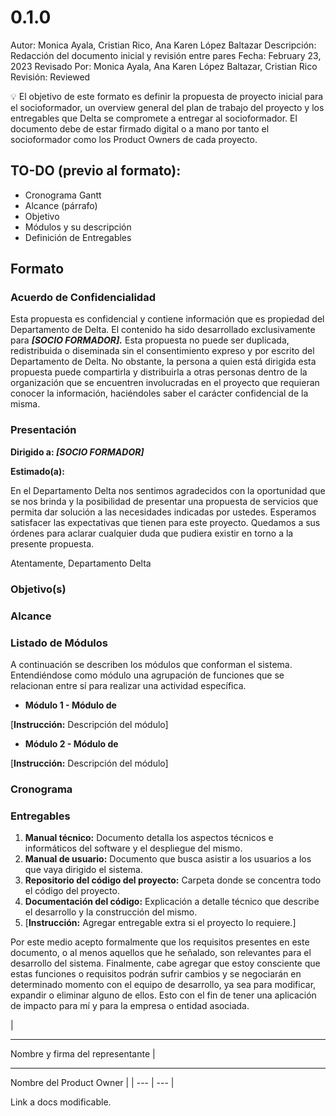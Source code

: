# 0.1.0

Autor: Monica Ayala, Cristian Rico, Ana Karen López Baltazar
Descripción: Redacción del documento inicial y revisión entre pares
Fecha: February 23, 2023
Revisado Por: Monica Ayala, Ana Karen López Baltazar, Cristian Rico
Revisión: Reviewed

<aside>
💡 El objetivo de este formato es definir la propuesta de proyecto inicial para el socioformador, un overview general del plan de trabajo del proyecto y los entregables que Delta se compromete a entregar al socioformador. El documento debe de estar firmado digital o a mano por tanto el socioformador como los Product Owners de cada proyecto.

</aside>

## **TO-DO (previo al formato):**

- Cronograma Gantt
- Alcance (párrafo)
- Objetivo
- Módulos y su descripción
- Definición de Entregables

## **Formato**

### **Acuerdo de Confidencialidad**

Esta propuesta es confidencial y contiene información que es propiedad del Departamento de Delta. El contenido ha sido desarrollado exclusivamente para ***[SOCIO FORMADOR].*** Esta propuesta no puede ser duplicada, redistribuida o diseminada sin el consentimiento expreso y por escrito del Departamento de Delta. No obstante, la persona a quien está dirigida esta propuesta puede compartirla y distribuirla a otras personas dentro de la organización que se encuentren involucradas en el proyecto que requieran conocer la información, haciéndoles saber el carácter confidencial de la misma.

### **Presentación**

**Dirigido a: *[SOCIO FORMADOR]***

**Estimado(a):**

En el Departamento Delta nos sentimos agradecidos con la oportunidad que se nos brinda y la posibilidad de presentar una propuesta de servicios que permita dar solución a las necesidades indicadas por ustedes. Esperamos satisfacer las expectativas que tienen para este proyecto. Quedamos a sus órdenes para aclarar cualquier duda que pudiera existir en torno a la presente propuesta.

Atentamente, Departamento Delta

### **Objetivo(s)**

### **Alcance**

### **Listado de Módulos**

A continuación se describen los módulos que conforman el sistema. Entendiéndose como módulo una agrupación de funciones que se relacionan entre sí para realizar una actividad específica.

- **Módulo 1 - Módulo de**

[**Instrucción:** Descripción del módulo]

- **Módulo 2 - Módulo de**

[**Instrucción:** Descripción del módulo]

### **Cronograma**

### **Entregables**

1. **Manual técnico:** Documento detalla los aspectos técnicos e informáticos del software y el despliegue del mismo.
2. **Manual de usuario:** Documento que busca asistir a los usuarios a los que vaya dirigido el sistema.
3. **Repositorio del código del proyecto:** Carpeta donde se concentra todo el código del proyecto.
4. **Documentación del código:** Explicación a detalle técnico que describe el desarrollo y la construcción del mismo.
5. [**Instrucción:** Agregar entregable extra si el proyecto lo requiere.]

Por este medio acepto formalmente que los requisitos presentes en este documento, o al menos aquellos que he señalado, son relevantes para el desarrollo del sistema. Finalmente, cabe agregar que estoy consciente que estas funciones o requisitos podrán sufrir cambios y se negociarán en determinado momento con el equipo de desarrollo, ya sea para modificar, expandir o eliminar alguno de ellos. Esto con el fin de tener una aplicación de impacto para mí y para la empresa o entidad asociada.

| 

___________________________________
Nombre y firma del representante | 

_________________________________
Nombre del Product Owner |
| --- | --- |

Link a docs modificable.

[](https://docs.google.com/document/d/1WX7Qjw_0gBny_YWh7UCPXqg91zRrsRarmCxlyuOPuN4/edit)